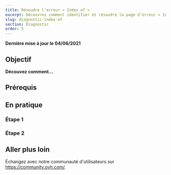```yaml
---
title: Résoudre l'erreur « Index of »
excerpt: Découvrez comment identifier et résoudre la page d’erreur « Index of »
slug: diagnostic-index-of
section: Diagnostic
order: 5
---
```


**Dernière mise à jour le 04/06/2021**
 
## Objectif
 
**Découvez comment...**
 
## Prérequis
 
## En pratique
 
### Étape 1
 
### Étape 2
 
## Aller plus loin
 
Échangez avec notre communauté d'utilisateurs sur <https://community.ovh.com/>.